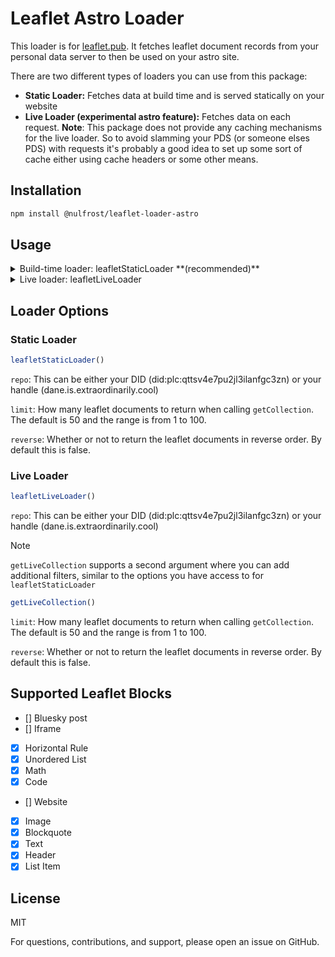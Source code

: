 # Leaflet Astro Loader

This loader is for [leaflet.pub](https://leaflet.pub/). It fetches leaflet document records from your personal data server to then be used on your astro site.

There are two different types of loaders you can use from this package:

- **Static Loader:** Fetches data at build time and is served statically on your website
- **Live Loader (experimental astro feature):** Fetches data on each request. **Note**: This package does not provide any caching mechanisms for the live loader. So to avoid slamming your PDS (or someone elses PDS) with requests it's probably a good idea to set up some sort of cache either using cache headers or some other means.

## Installation

```bash
npm install @nulfrost/leaflet-loader-astro
```

## Usage

<details>
<summary>Build-time loader: leafletStaticLoader **(recommended)**</summary>

```ts
// src/content.config.ts
import { defineCollection, z } from "astro:content";
import { leafletStaticLoader } from "@nulfrost/leaflet-loader-astro";

const documents = defineCollection({
	loader: leafletStaticLoader({ repo: "did:plc:qttsv4e7pu2jl3ilanfgc3zn" }), // or repo: dane.is.extraordinarily.cool
});

export const collections = { documents };
```

```ts
// src/pages/index.astro
---
import { getCollection } from "astro:content";

const documents = await getCollection("documents");
---

<html lang="en">
	<head>
		<meta charset="utf-8" />
		<link rel="icon" type="image/svg+xml" href="/favicon.svg" />
		<meta name="viewport" content="width=device-width" />
		<meta name="generator" content={Astro.generator} />
		<title>Astro</title>
	</head>
	<body>
		<h1>Astro + Leaflet.pub</h1>
		<ul>
			{documents.map(document => <li>
				<a href={`/blogs/${document.id}`}>{document.data.title}</a>
			</li>)}
		</ul>
	</body>
</html>
```

```ts
// src/pages/blog/[blog].astro
---
import { getCollection, getEntry } from "astro:content";
import { render } from "astro:content";

export async function getStaticPaths() {
	const documents = await getCollection("documents");
	return documents.map((document) => ({
		params: { blog: document.id },
		props: document,
	}));
}

const document = await getEntry("documents", Astro.params.blog);

if (!document) {
	throw new Error(`Document with id "${Astro.params.blog}" not found`);
}

const { Content } = await render(document);
---

<Content />
```
</details>

<details>
<summary>Live loader: leafletLiveLoader</summary>

```ts
// astro.config.mjs

// @ts-check
import { defineConfig } from "astro/config";

// https://astro.build/config
export default defineConfig({
	experimental: {
		liveContentCollections: true, // make sure to enable this
	},
});
```

```ts
// src/live.config.ts
import { defineLiveCollection, z } from "astro:content";
import { leafletLiveLoader } from "@nulfrost/leaflet-loader-astro";

const documents = defineLiveCollection({
	loader: leafletLiveLoader({ repo: "did:plc:qttsv4e7pu2jl3ilanfgc3zn" }), // or repo: dane.is.extraordinarily.cool
});

export const collections = { documents };
```

```ts
// src/pages/index.astro
---
import { getLiveCollection } from "astro:content";

export const prerender = false;

const documents = await getLiveCollection("documents");
---

<html lang="en">
	<head>
		<meta charset="utf-8" />
		<link rel="icon" type="image/svg+xml" href="/favicon.svg" />
		<meta name="viewport" content="width=device-width" />
		<meta name="generator" content={Astro.generator} />
		<title>Astro</title>
	</head>
	<body>
		<h1>Astro + Leaflet.pub</h1>
		<ul>
			{documents.map(document => <li>
				<a href={`/blogs/${document.id}`}>{document.data.title}</a>
			</li>)}
		</ul>
	</body>
</html>
```

```ts
// src/pages/blog/[blog].astro
---
import { getLiveEntry } from "astro:content";
import { render } from "astro:content";

export const prerender = false;

const document = await getLiveEntry("documents", Astro.params.blog);

if (!document) {
	throw new Error(`Document with id "${Astro.params.blog}" not found`);
}

const { Content } = await render(document?.entry);
---

<Content />
```

</details>

## Loader Options

### Static Loader

```ts
leafletStaticLoader()
```

`repo`: This can be either your DID (did:plc:qttsv4e7pu2jl3ilanfgc3zn) or your handle (dane.is.extraordinarily.cool)

`limit`: How many leaflet documents to return when calling `getCollection`. The default is 50 and the range is from 1 to 100.

`reverse`: Whether or not to return the leaflet documents in reverse order. By default this is false.

### Live Loader

```ts
leafletLiveLoader()
```

`repo`: This can be either your DID (did:plc:qttsv4e7pu2jl3ilanfgc3zn) or your handle (dane.is.extraordinarily.cool)

> [!NOTE]
> `getLiveCollection` supports a second argument where you can add additional filters, similar to the options you have access to for `leafletStaticLoader`

```ts
getLiveCollection()
```

`limit`: How many leaflet documents to return when calling `getCollection`. The default is 50 and the range is from 1 to 100.

`reverse`: Whether or not to return the leaflet documents in reverse order. By default this is false.

## Supported Leaflet Blocks

- [] Bluesky post
- [] Iframe
- [x] Horizontal Rule
- [x] Unordered List
- [x] Math
- [x] Code
- [] Website
- [x] Image
- [x] Blockquote
- [x] Text
- [x] Header
- [x] List Item

## License

MIT

For questions, contributions, and support, please open an issue on GitHub.